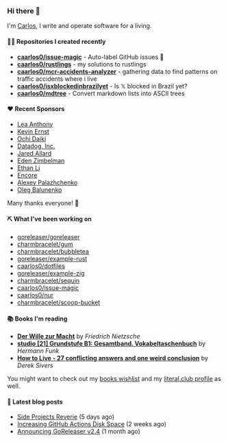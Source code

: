 ### Hi there 👋

I'm [Carlos](https://caarlos0.dev), I write and operate software for a living.

#### 👨‍💻 Repositories I created recently
- **[caarlos0/issue-magic](https://github.com/caarlos0/issue-magic)** - Auto-label GitHub issues 🦀
- **[caarlos0/rustlings](https://github.com/caarlos0/rustlings)** - my solutions to rustlings
- **[caarlos0/mcr-accidents-analyzer](https://github.com/caarlos0/mcr-accidents-analyzer)** - gathering data to find patterns on traffic accidents where i live
- **[caarlos0/isxblockedinbrazilyet](https://github.com/caarlos0/isxblockedinbrazilyet)** - Is 𝕏 blocked in Brazil yet?
- **[caarlos0/mdtree](https://github.com/caarlos0/mdtree)** - Convert markdown lists into ASCII trees


#### ❤️ Recent Sponsors
- [Lea Anthony](https://github.com/leaanthony)
- [Kevin Ernst](https://github.com/ernstki)
- [Ochi Daiki](https://github.com/ddddddO)
- [Datadog, Inc.](https://github.com/DataDog)
- [Jared Allard](https://github.com/jaredallard)
- [Eden Zimbelman](https://github.com/zimeg)
- [Ethan Li](https://github.com/ethanjli)
- [Encore](https://github.com/encoredev)
- [Alexey Palazhchenko](https://github.com/AlekSi)
- [Oleg Balunenko](https://github.com/obalunenko)

Many thanks everyone! 🙏

#### ⛏️ What I've been working on

- [goreleaser/goreleaser](https://github.com/goreleaser/goreleaser)
- [charmbracelet/gum](https://github.com/charmbracelet/gum)
- [charmbracelet/bubbletea](https://github.com/charmbracelet/bubbletea)
- [goreleaser/example-rust](https://github.com/goreleaser/example-rust)
- [caarlos0/dotfiles](https://github.com/caarlos0/dotfiles)
- [goreleaser/example-zig](https://github.com/goreleaser/example-zig)
- [charmbracelet/sequin](https://github.com/charmbracelet/sequin)
- [caarlos0/issue-magic](https://github.com/caarlos0/issue-magic)
- [caarlos0/nur](https://github.com/caarlos0/nur)
- [charmbracelet/scoop-bucket](https://github.com/charmbracelet/scoop-bucket)

#### 📚 Books I'm reading
- **[Der Wille zur Macht](https://literal.club/caarlos0/book/friedrich-nietzsche-der-wille-zur-macht-5cvbc)** by _Friedrich Nietzsche_
- **[studio [21] Grundstufe B1: Gesamtband. Vokabeltaschenbuch](https://literal.club/caarlos0/book/hermann-funk-studio-21-grundstufe-b1-gesamtband-vokabeltaschenbuch-goh4l)** by _Hermann Funk_
- **[How to Live - 27 conflicting answers and one weird conclusion](https://literal.club/caarlos0/book/how-to-live-8mkzr)** by _Derek Sivers_

You might want to check out my
[books wishlist](https://www.amazon.com.br/hz/wishlist/ls/EB8P7VS717SV)
and my [literal.club profile](https://literal.club/caarlos0) as well.

#### 📄 Latest blog posts
- [Side Projects Reverie](https://carlosbecker.com/posts/side-projects/) (5 days ago)
- [Increasing GitHub Actions Disk Space](https://carlosbecker.com/posts/github-actions-disk-space/) (2 weeks ago)
- [Announcing GoReleaser v2.4](https://carlosbecker.com/posts/goreleaser-v2.4/) (1 month ago)
